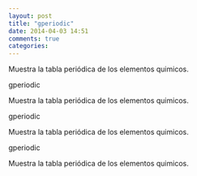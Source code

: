 ```yaml
---
layout: post
title: "gperiodic"
date: 2014-04-03 14:51
comments: true
categories: 
---
```

Muestra la tabla periódica de los elementos quimicos.

gperiodic

Muestra la tabla periódica de los elementos quimicos.

gperiodic

Muestra la tabla periódica de los elementos quimicos.

gperiodic

Muestra la tabla periódica de los elementos quimicos.

